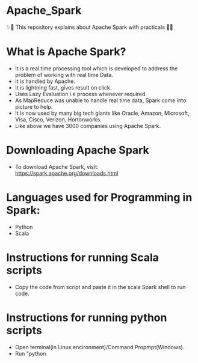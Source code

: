 # Apache_Spark
:sparkles::tada: This repository explains about Apache Spark with practicals :tada::sparkles:

# What is Apache Spark?

- It is a real time processing tool which is developed to address the problem of working with real time Data.
- It is handled by Apache. 
- It is lightning fast, gives result on click.
- Uses Lazy Evaluation i.e process whenever required.
- As MapReduce was unable to handle real time data, Spark come into picture to help.
- It is now used by many big tech giants like Oracle, Amazon, Microsoft, Visa, Cisco, Verizon, Hortonworks.
- Like above we have 3000 companies using Apache Spark.

# Downloading Apache Spark

- To download Apache Spark, visit: https://spark.apache.org/downloads.html

# Languages used for Programming in Spark:

- Python
- Scala

# Instructions for running Scala scripts

- Copy the code from script and paste it in the scala Spark shell to run code.

# Instructions for running python scripts
- Open terminal(in Linux encironment)/Command Propmpt(Windows).
- Run "python <script name>"
